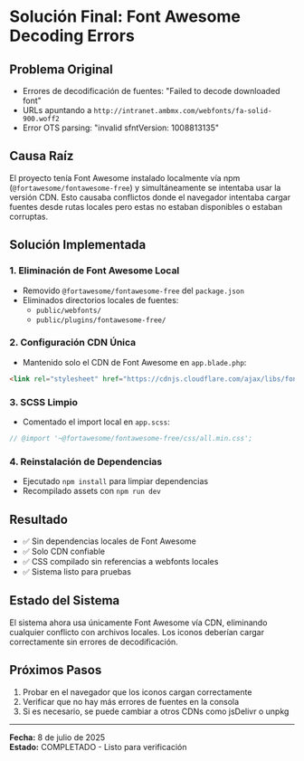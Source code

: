 # Solución Final: Font Awesome Decoding Errors

## Problema Original
- Errores de decodificación de fuentes: "Failed to decode downloaded font"
- URLs apuntando a `http://intranet.ambmx.com/webfonts/fa-solid-900.woff2`
- Error OTS parsing: "invalid sfntVersion: 1008813135"

## Causa Raíz
El proyecto tenía Font Awesome instalado localmente vía npm (`@fortawesome/fontawesome-free`) y simultáneamente se intentaba usar la versión CDN. Esto causaba conflictos donde el navegador intentaba cargar fuentes desde rutas locales pero estas no estaban disponibles o estaban corruptas.

## Solución Implementada

### 1. Eliminación de Font Awesome Local
- Removido `@fortawesome/fontawesome-free` del `package.json`
- Eliminados directorios locales de fuentes:
  - `public/webfonts/`
  - `public/plugins/fontawesome-free/`

### 2. Configuración CDN Única
- Mantenido solo el CDN de Font Awesome en `app.blade.php`:
```html
<link rel="stylesheet" href="https://cdnjs.cloudflare.com/ajax/libs/font-awesome/6.4.0/css/all.min.css" integrity="sha512-iecdLmaskl7CVkqkXNQ/ZH/XLlvWZOJyj7Yy7tcenmpD1ypASozpmT/E0iPtmFIB46ZmdtAc9eNBvH0H/ZpiBw==" crossorigin="anonymous" referrerpolicy="no-referrer" />
```

### 3. SCSS Limpio
- Comentado el import local en `app.scss`:
```scss
// @import '~@fortawesome/fontawesome-free/css/all.min.css';
```

### 4. Reinstalación de Dependencias
- Ejecutado `npm install` para limpiar dependencias
- Recompilado assets con `npm run dev`

## Resultado
- ✅ Sin dependencias locales de Font Awesome
- ✅ Solo CDN confiable
- ✅ CSS compilado sin referencias a webfonts locales
- ✅ Sistema listo para pruebas

## Estado del Sistema
El sistema ahora usa únicamente Font Awesome vía CDN, eliminando cualquier conflicto con archivos locales. Los iconos deberían cargar correctamente sin errores de decodificación.

## Próximos Pasos
1. Probar en el navegador que los iconos cargan correctamente
2. Verificar que no hay más errores de fuentes en la consola
3. Si es necesario, se puede cambiar a otros CDNs como jsDelivr o unpkg

---
**Fecha:** 8 de julio de 2025  
**Estado:** COMPLETADO - Listo para verificación
